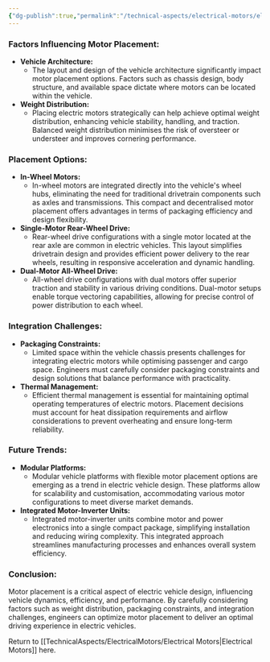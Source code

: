 ```yaml
---
{"dg-publish":true,"permalink":"/technical-aspects/electrical-motors/electrical-motors-branches/motor-placement/"}
---
```


### Factors Influencing Motor Placement:

- **Vehicle Architecture:**
    - The layout and design of the vehicle architecture significantly impact motor placement options. Factors such as chassis design, body structure, and available space dictate where motors can be located within the vehicle.
- **Weight Distribution:**
    - Placing electric motors strategically can help achieve optimal weight distribution, enhancing vehicle stability, handling, and traction. Balanced weight distribution minimises the risk of oversteer or understeer and improves cornering performance.

### Placement Options:

- **In-Wheel Motors:**
    - In-wheel motors are integrated directly into the vehicle's wheel hubs, eliminating the need for traditional drivetrain components such as axles and transmissions. This compact and decentralised motor placement offers advantages in terms of packaging efficiency and design flexibility.
- **Single-Motor Rear-Wheel Drive:**
    - Rear-wheel drive configurations with a single motor located at the rear axle are common in electric vehicles. This layout simplifies drivetrain design and provides efficient power delivery to the rear wheels, resulting in responsive acceleration and dynamic handling.
- **Dual-Motor All-Wheel Drive:**
    - All-wheel drive configurations with dual motors offer superior traction and stability in various driving conditions. Dual-motor setups enable torque vectoring capabilities, allowing for precise control of power distribution to each wheel.

### Integration Challenges:

- **Packaging Constraints:**
    - Limited space within the vehicle chassis presents challenges for integrating electric motors while optimising passenger and cargo space. Engineers must carefully consider packaging constraints and design solutions that balance performance with practicality.
- **Thermal Management:**
    - Efficient thermal management is essential for maintaining optimal operating temperatures of electric motors. Placement decisions must account for heat dissipation requirements and airflow considerations to prevent overheating and ensure long-term reliability.

### Future Trends:

- **Modular Platforms:**
    - Modular vehicle platforms with flexible motor placement options are emerging as a trend in electric vehicle design. These platforms allow for scalability and customisation, accommodating various motor configurations to meet diverse market demands.
- **Integrated Motor-Inverter Units:**
    - Integrated motor-inverter units combine motor and power electronics into a single compact package, simplifying installation and reducing wiring complexity. This integrated approach streamlines manufacturing processes and enhances overall system efficiency.

### Conclusion:

Motor placement is a critical aspect of electric vehicle design, influencing vehicle dynamics, efficiency, and performance. By carefully considering factors such as weight distribution, packaging constraints, and integration challenges, engineers can optimize motor placement to deliver an optimal driving experience in electric vehicles.

Return to [[TechnicalAspects/ElectricalMotors/Electrical Motors\|Electrical Motors]] here. 
